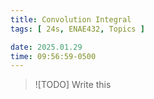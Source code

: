 ```yaml
---
title: Convolution Integral
tags: [ 24s, ENAE432, Topics ]

date: 2025.01.29
time: 09:56:59-0500
---
```


> ![TODO]
> Write this

